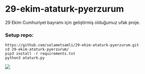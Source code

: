 # 29-ekim-ataturk-pyerzurum

29 Ekim Cumhuriyet bayramı için geliştirmiş olduğumuz ufak proje.

### Setup repo:
```
https://github.com/selametsamli/29-ekim-ataturk-pyerzurum.git
cd 29-ekim-ataturk-pyerzurum/
pip3 install -r requirements.txt
python3 ataturk.py   
```

![](https://media.giphy.com/media/H6WWIaZECcsp71UITn/giphy.gif)
